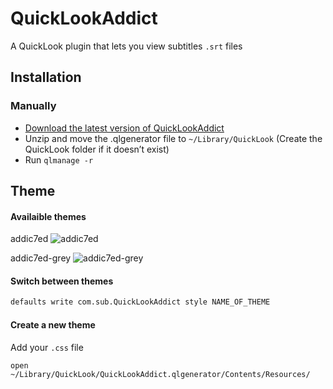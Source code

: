 # QuickLookAddict
A QuickLook plugin that lets you view subtitles `.srt` files

## Installation
<!---
### Homebrew

	brew install qladdict
--->
### Manually

- [Download the latest version of QuickLookAddict](https://github.com/tattali/QLAddict/releases/latest)
- Unzip and move the .qlgenerator file to `~/Library/QuickLook` (Create the QuickLook folder if it doesn’t exist)
- Run `qlmanage -r`


## Theme

#### Availaible themes

addic7ed
![addic7ed](https://cloud.githubusercontent.com/assets/10502887/24529312/1665c966-15ab-11e7-8f3f-3115a65c9453.png)

addic7ed-grey
![addic7ed-grey](https://cloud.githubusercontent.com/assets/10502887/24671105/beae94fe-1970-11e7-9a4e-3475cec59d96.png)

#### Switch between themes

```bash
defaults write com.sub.QuickLookAddict style NAME_OF_THEME
```

#### Create a new theme

Add your `.css` file

```
open ~/Library/QuickLook/QuickLookAddict.qlgenerator/Contents/Resources/
```
